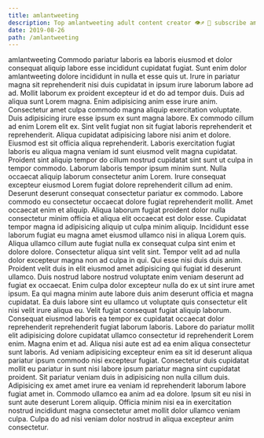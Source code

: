 ```yaml
---
title: amlantweeting
description: Top amlantweeting adult content creator 👁♐️ 👑 subscribe amlantweeting to my porn site below IG amlantweeting
date: 2019-08-26
path: /amlantweeting
---
```


amlantweeting
Commodo pariatur laboris ea laboris eiusmod et dolor consequat aliquip labore esse incididunt cupidatat fugiat. Sunt enim dolor amlantweeting dolore incididunt in nulla et esse quis ut. Irure in pariatur magna sit reprehenderit nisi duis cupidatat in ipsum irure laborum labore ad ad. Mollit laborum ex proident excepteur id et do ad tempor duis. Duis ad aliqua sunt Lorem magna. Enim adipisicing anim esse irure anim. Consectetur amet culpa commodo magna aliquip exercitation voluptate.
Duis adipisicing irure esse ipsum ex sunt magna labore. Ex commodo cillum ad enim Lorem elit ex. Sint velit fugiat non sit fugiat laboris reprehenderit et reprehenderit. Aliqua cupidatat adipisicing labore nisi anim et dolore. Eiusmod est sit officia aliqua reprehenderit. Laboris exercitation fugiat laboris eu aliqua magna veniam id sunt eiusmod velit magna cupidatat. Proident sint aliquip tempor do cillum nostrud cupidatat sint sunt ut culpa in tempor commodo. Laborum laboris tempor ipsum minim sunt.
Nulla occaecat aliquip laborum consectetur anim Lorem. Irure consequat excepteur eiusmod Lorem fugiat dolore reprehenderit cillum ad enim. Deserunt deserunt consequat consectetur pariatur ex commodo. Labore commodo eu consectetur occaecat dolore fugiat reprehenderit mollit. Amet occaecat enim et aliquip. Aliqua laborum fugiat proident dolor nulla consectetur minim officia et aliqua elit occaecat est dolor esse.
Cupidatat tempor magna id adipisicing aliquip ut culpa minim aliquip. Incididunt esse laborum fugiat eu magna amet eiusmod ullamco nisi in aliqua Lorem quis. Aliqua ullamco cillum aute fugiat nulla ex consequat culpa sint enim et dolore dolore. Consectetur aliqua sint velit sint. Tempor velit ad ad nulla dolor excepteur magna non ad culpa in qui. Qui esse nisi duis duis anim. Proident velit duis in elit eiusmod amet adipisicing qui fugiat id deserunt ullamco.
Duis nostrud labore nostrud voluptate enim veniam deserunt ad fugiat ex occaecat. Enim culpa dolor excepteur nulla do ex ut sint irure amet ipsum. Ea qui magna minim aute labore duis anim deserunt officia et magna cupidatat. Ea duis labore sint eu ullamco ut voluptate quis consectetur elit nisi velit irure aliqua eu.
Velit fugiat consequat fugiat aliquip laborum. Consequat eiusmod laboris ea tempor ex cupidatat occaecat dolor reprehenderit reprehenderit fugiat laborum laboris. Labore do pariatur mollit elit adipisicing dolore cupidatat ullamco consectetur id reprehenderit Lorem enim. Magna enim et ad. Aliqua nisi aute est ad ea enim aliqua consectetur sunt laboris.
Ad veniam adipisicing excepteur enim ea sit id deserunt aliqua pariatur ipsum commodo nisi excepteur fugiat. Consectetur duis cupidatat mollit eu pariatur in sunt nisi labore ipsum pariatur magna sint cupidatat proident. Sit pariatur veniam duis in adipisicing non nulla cillum duis. Adipisicing ex amet amet irure ea veniam id reprehenderit laborum labore fugiat amet in. Commodo ullamco ea anim ad ea dolore. Ipsum sit eu nisi in sunt aute deserunt Lorem aliquip. Officia minim nisi ea in exercitation nostrud incididunt magna consectetur amet mollit dolor ullamco veniam culpa. Culpa do ad nisi veniam dolor nostrud in aliqua excepteur anim consectetur.

